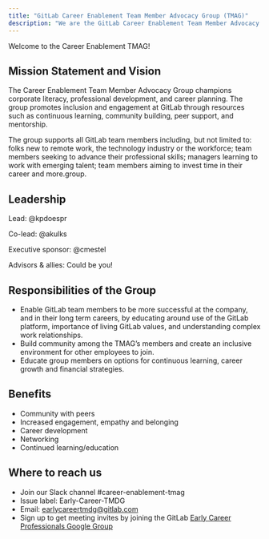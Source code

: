 ```yaml
---
title: "GitLab Career Enablement Team Member Advocacy Group (TMAG)"
description: "We are the GitLab Career Enablement Team Member Advocacy Group (TMAG) founded in the Summer of 2022. Learn more!"
---
```


Welcome to the Career Enablement TMAG!

## Mission Statement and Vision

The Career Enablement Team Member Advocacy Group champions corporate literacy, professional development, and career planning. The group promotes inclusion and engagement at GitLab through resources such as continuous learning, community building, peer support, and mentorship.

The group supports all GitLab team members including, but not limited to: folks new to remote work, the technology industry or the workforce; team members seeking to advance their professional skills; managers learning to work with emerging talent; team members aiming to invest time in their career and more.group.

## Leadership

Lead: @kpdoespr

Co-lead: @akulks

Executive sponsor: @cmestel

Advisors & allies: Could be you!

## Responsibilities of the Group

- Enable GitLab team members to be more successful at the company, and in their long term careers, by educating around use of the GitLab platform, importance of living GitLab values, and understanding complex work relationships.
- Build community among the TMAG’s members and create an inclusive environment for other employees to join.
- Educate group members on options for continuous learning, career growth and financial strategies.

## Benefits

- Community with peers
- Increased engagement, empathy and belonging
- Career development
- Networking
- Continued learning/education

## Where to reach us

- Join our Slack channel #career-enablement-tmag
- Issue label: Early-Career-TMDG
- Email: <earlycareertmdg@gitlab.com>
- Sign up to get meeting invites by joining the GitLab [Early Career Professionals Google Group](https://groups.google.com/a/gitlab.com/g/earlycareertmdg)
